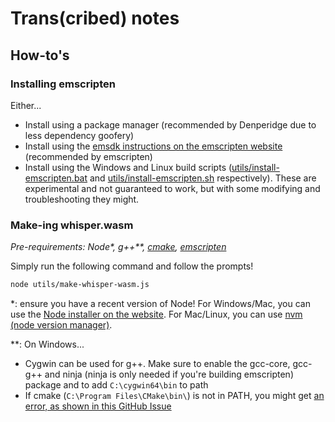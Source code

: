 # Trans(cribed) notes



## How-to's
### Installing emscripten
Either...
- Install using a package manager (recommended by Denperidge due to less dependency goofery)
- Install using the [emsdk instructions on the emscripten website](https://emscripten.org/docs/getting_started/downloads.html#installation-instructions-using-the-emsdk-recommended) (recommended by emscripten)
- Install using the Windows and Linux build scripts ([utils/install-emscripten.bat](utils/install-emscripten.bat) and [utils/install-emscripten.sh](utils/install-emscripten.sh) respectively). These are experimental and not guaranteed to work, but with some modifying and troubleshooting they might.

### Make-ing whisper.wasm
*Pre-requirements: Node\*, g++\*\*, [cmake](https://cmake.org/download/#latest), [emscripten](#installing-emscripten)*

Simply run the following command and follow the prompts!
```bash
node utils/make-whisper-wasm.js
```

*: ensure you have a recent version of Node! For Windows/Mac, you can use the [Node installer on the website](https://nodejs.org/en/download). For Mac/Linux, you can use [nvm (node version manager)](https://github.com/nvm-sh/nvm).

\*\*: On Windows...
- Cygwin can be used for g++. Make sure to enable the gcc-core, gcc-g++ and ninja (ninja is only needed if you're building emscripten) package and to add `C:\cygwin64\bin` to path
- If cmake (`C:\Program Files\CMake\bin\`) is not in PATH, you might get [an error, as shown in this GitHub Issue](https://github.com/emscripten-core/emscripten/issues/18583#issuecomment-1401160138)
